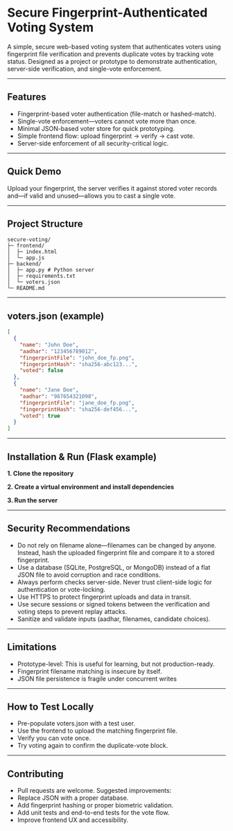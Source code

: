 # Secure Fingerprint-Authenticated Voting System

A simple, secure web-based voting system that authenticates voters using fingerprint file verification and prevents duplicate votes by tracking vote status. Designed as a project or prototype to demonstrate authentication, server-side verification, and single-vote enforcement.

---

## Features
- Fingerprint-based voter authentication (file-match or hashed-match).
- Single-vote enforcement—voters cannot vote more than once.
- Minimal JSON-based voter store for quick prototyping.
- Simple frontend flow: upload fingerprint → verify → cast vote.
- Server-side enforcement of all security-critical logic.

---

## Quick Demo
Upload your fingerprint, the server verifies it against stored voter records and—if valid and unused—allows you to cast a single vote.

---

## Project Structure
```plaintext
secure-voting/
├─ frontend/
│  ├─ index.html
│  └─ app.js
├─ backend/
│  ├─ app.py # Python server
│  ├─ requirements.txt
│  └─ voters.json
└─ README.md
```
---

## voters.json (example)
```json
[
  {
    "name": "John Doe",
    "aadhar": "123456789012",
    "fingerprintFile": "john_doe_fp.png",
    "fingerprintHash": "sha256-abc123...", 
    "voted": false
  },
  {
    "name": "Jane Doe",
    "aadhar": "987654321098",
    "fingerprintFile": "jane_doe_fp.png",
    "fingerprintHash": "sha256-def456...",
    "voted": true
  }
]
```
---

## Installation & Run (Flask example)

**1. Clone the repository**

**2. Create a virtual environment and install dependencies**

**3. Run the server**

---
## Security Recommendations

- Do not rely on filename alone—filenames can be changed by anyone. Instead, hash the uploaded fingerprint file and compare it to a stored fingerprint.
- Use a database (SQLite, PostgreSQL, or MongoDB) instead of a flat JSON file to avoid corruption and race conditions.
- Always perform checks server-side. Never trust client-side logic for authentication or vote-locking.
- Use HTTPS to protect fingerprint uploads and data in transit.
- Use secure sessions or signed tokens between the verification and voting steps to prevent replay attacks.
- Sanitize and validate inputs (aadhar, filenames, candidate choices).
---

## Limitations
- Prototype-level: This is useful for learning, but not production-ready.
- Fingerprint filename matching is insecure by itself.
- JSON file persistence is fragile under concurrent writes

---

## How to Test Locally
- Pre-populate voters.json with a test user.
- Use the frontend to upload the matching fingerprint file.
- Verify you can vote once.
- Try voting again to confirm the duplicate-vote block.

---

## Contributing
- Pull requests are welcome. Suggested improvements:
- Replace JSON with a proper database.
- Add fingerprint hashing or proper biometric validation.
- Add unit tests and end-to-end tests for the vote flow.
- Improve frontend UX and accessibility.
